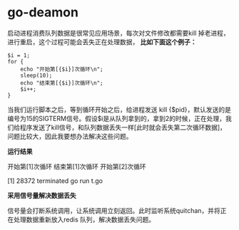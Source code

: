 # go-deamon

启动进程消费队列数据是很常见应用场景，每次对文件修改都需要kill 掉老进程，进行重启，这个过程可能会丢失正在处理数据，
**比如下面这个例子：**
```golang
$i = 1;
for {
    echo "开始第[{$i}]次循环\n";
    sleep(10);
    echo "结束第[{$i}]次循环\n";
    $i++;
}
```
当我们运行脚本之后，等到循环开始之后，给进程发送 kill {$pid}，默认发送的是编号为15的SIGTERM信号。假设$i是从队列拿到的，拿到2的时候，正在处理，我们给程序发送了kill信号，和队列数据丢失一样[此时就会丢失第二次循环数据]，问题比较大，因此我要想办法解决这些问题。

**运行结果**

开始第[1]次循环
结束第[1]次循环
开始第[2]次循环

[1]    28372 terminated  go run t.go



**采用信号量解决数据丢失**

信号量会打断系统调用，让系统调用立刻返回。此时监听系统quitchan，并将正在处理数据重新放入redis 队列，解决数据丢失问题。







